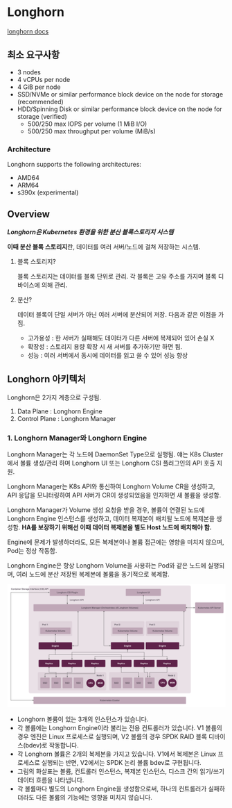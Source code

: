 # Longhorn
[longhorn docs](https://longhorn.io/)

## 최소 요구사항
- 3 nodes
- 4 vCPUs per node
- 4 GiB per node
- SSD/NVMe or similar performance block device on the node for storage (recommended)
- HDD/Spinning Disk or similar performance block device on the node for storage (verified)
    - 500/250 max IOPS per volume (1 MiB I/O)
    - 500/250 max throughput per volume (MiB/s)

### Architecture
Longhorn supports the following architectures:
- AMD64
- ARM64
- s390x (experimental)

## Overview
***Longhorn은 Kubernetes 환경을 위한 분산 블록스토리지 시스템***

**이때 분산 블록 스토리지**란, 데이터를 여러 서버/노드에 걸쳐 저장하는 시스템.

1. 블록 스토리지?
    
    블록 스토리지는 데이터를 블록 단위로 관리. 
    각 블록은 고유 주소를 가지며 블록 디바이스에 의해 관리.

2. 분산?

    데이터 블록이 단일 서버가 아닌 여러 서버에 분산되어 저장. 다음과 같은 이점을 가짐.

    - 고가용성 : 한 서버가 실패해도 데이터가 다른 서버에 복제되어 있어 손실 X
    - 확장성 : 스토리지 용량 확장 시 새 서버를 추가하기만 하면 됨.
    - 성능 : 여러 서버에서 동시에 데이터를 읽고 쓸 수 있어 성능 향상


## Longhorn 아키텍처
Longhorn은 2가지 계층으로 구성됨.

1. Data Plane : Longhorn Engine
2. Control Plane : Longhorn Manager

### 1. Longhorn Manager와 Longhorn Engine
Longhorn Manager는 각 노드에 DaemonSet Type으로 실행됨. 얘는 K8s Cluster에서 볼륨 생성/관리 하며 Longhorn UI 또는 Longhorn CSI 플러그인의 API 호출 지원.

Longhorn Manager는 K8s API와 통신하여 Longhorn Volume CR을 생성하고, API 응답을 모니터링하여 API 서버가 CR이 생성되었음을 인지하면 새 볼륨을 생성함.

Longhorn Manager가 Volume 생성 요청을 받을 경우, 볼륨이 연결된 노드에 Longhorn Engine 인스턴스를 생성하고, 데이터 복제본이 배치될 노드에 복제본을 생성함. **HA를 보장하기 위해선 이때 데이터 복제본을 별도 Host 노드에 배치해야 함.**

Engine에 문제가 발생하더라도, 모든 복제본이나 볼륨 접근에는 영향을 미치지 않으며, Pod는 정상 작동함.

Longhorn Engine은 항상 Longhorn Volume을 사용하는 Pod와 같은 노드에 실행되며, 여러 노드에 분산 저장된 복제본에 볼륨을 동기적으로 복제함.

![Longhorn_arch](./images/Longhorn_arch.svg)

- Longhorn 볼륨이 있는 3개의 인스턴스가 있습니다.
- 각 볼륨에는 Longhorn Engine이라 불리는 전용 컨트롤러가 있습니다. V1 볼륨의 경우 엔진은 Linux 프로세스로 실행되며, V2 볼륨의 경우 SPDK RAID 블록 디바이스(bdev)로 작동합니다.
- 각 Longhorn 볼륨은 2개의 복제본을 가지고 있습니다. V1에서 복제본은 Linux 프로세스로 실행되는 반면, V2에서는 SPDK 논리 볼륨 bdev로 구현됩니다.
- 그림의 화살표는 볼륨, 컨트롤러 인스턴스, 복제본 인스턴스, 디스크 간의 읽기/쓰기 데이터 흐름을 나타냅니다.
- 각 볼륨마다 별도의 Longhorn Engine을 생성함으로써, 하나의 컨트롤러가 실패하더라도 다른 볼륨의 기능에는 영향을 미치지 않습니다.
